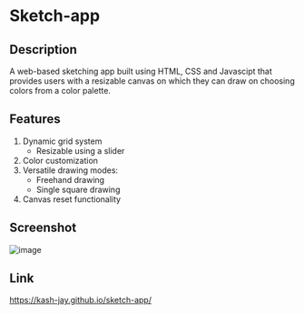 # Sketch-app
## Description
A web-based sketching app built using HTML, CSS and Javascipt that provides users with a resizable canvas on which they can draw on choosing colors from a color palette.
## Features
1. Dynamic grid system
     - Resizable using a slider
3. Color customization
4. Versatile drawing modes:
     - Freehand drawing
     - Single square drawing
5. Canvas reset functionality
## Screenshot
![image](https://github.com/kash-jay/sketch-app/assets/99241956/971b2563-eb58-453b-9a10-d8151b3de644)
## Link
https://kash-jay.github.io/sketch-app/
